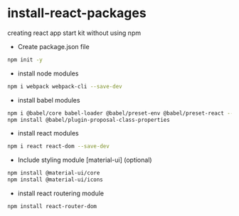# install-react-packages

creating react app start kit without using npm
- Create package.json file
```bash
npm init -y
```
- install node modules
```bash
npm i webpack webpack-cli --save-dev
```
- install babel modules
```bash
npm i @babel/core babel-loader @babel/preset-env @babel/preset-react --save-dev
npm install @babel/plugin-proposal-class-properties
```
- install react modules
```bash
npm i react react-dom --save-dev
```

- Include styling module [material-ui] (optional)
```bash
npm install @material-ui/core 
npm install @material-ui/icons
```
- install react routering module
```bash
npm install react-router-dom
```
